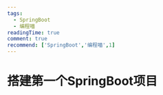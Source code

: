 ```yaml
---
tags:
  - SpringBoot
  - 编程喵
readingTime: true
comment: true
recommend: ['SpringBoot','编程喵',1]
---
```


# 搭建第一个SpringBoot项目
